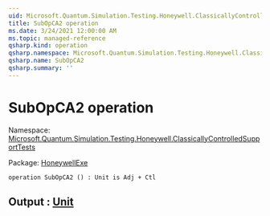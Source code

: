 ```yaml
---
uid: Microsoft.Quantum.Simulation.Testing.Honeywell.ClassicallyControlledSupportTests.SubOpCA2
title: SubOpCA2 operation
ms.date: 3/24/2021 12:00:00 AM
ms.topic: managed-reference
qsharp.kind: operation
qsharp.namespace: Microsoft.Quantum.Simulation.Testing.Honeywell.ClassicallyControlledSupportTests
qsharp.name: SubOpCA2
qsharp.summary: ''
---
```


# SubOpCA2 operation

Namespace: [Microsoft.Quantum.Simulation.Testing.Honeywell.ClassicallyControlledSupportTests](xref:Microsoft.Quantum.Simulation.Testing.Honeywell.ClassicallyControlledSupportTests)

Package: [HoneywellExe](https://nuget.org/packages/HoneywellExe)




```qsharp
operation SubOpCA2 () : Unit is Adj + Ctl
```


## Output : [Unit](xref:microsoft.quantum.lang-ref.unit)

